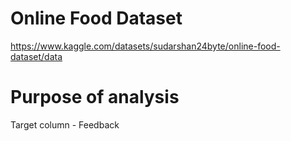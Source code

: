 # Online Food Dataset
https://www.kaggle.com/datasets/sudarshan24byte/online-food-dataset/data

# Purpose of analysis
Target column - Feedback
